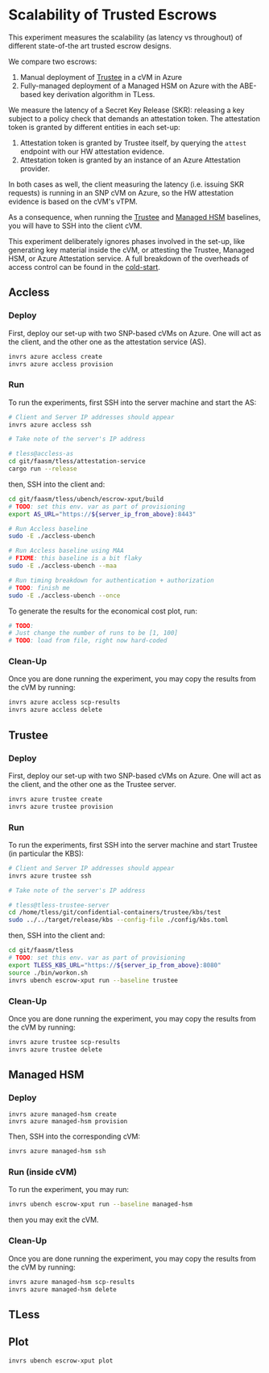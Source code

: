# Scalability of Trusted Escrows

This experiment measures the scalability (as latency vs throughout) of different
state-of-the art trusted escrow designs.

We compare two escrows:
1. Manual deployment of [Trustee](
  https://github.com/confidential-containers/trustee) in a cVM in Azure
2. Fully-managed deployment of a Managed HSM on Azure
with the ABE-based key derivation algorithm in TLess.

We measure the latency of a Secret Key Release (SKR): releasing
a key subject to a policy check that demands an attestation token. The attestation
token is granted by different entities in each set-up:
1. Attestation token is granted by Trustee itself, by querying the `attest`
  endpoint with our HW attestation evidence.
2. Attestation token is granted by an instance of an Azure Attestation provider.

In both cases as well, the client measuring the latency (i.e. issuing SKR
requests) is running in an SNP cVM on Azure, so the HW attestation evidence
is based on the cVM's vTPM.

As a consequence, when running the [Trustee](#trustee) and [Managed HSM](
#managed-hsm) baselines, you will have to SSH into the client cVM.

This experiment deliberately ignores phases involved in the set-up, like
generating key material inside the cVM, or attesting the Trustee, Managed HSM,
or Azure Attestation service. A full breakdown of the overheads of access
control can be found in the [cold-start](../../eval/cold-start/README.md).

## Accless

### Deploy

First, deploy our set-up with two SNP-based cVMs on Azure. One will act as
the client, and the other one as the attestation service (AS).

```bash
invrs azure accless create
invrs azure accless provision
```

### Run

To run the experiments, first SSH into the server machine and start the AS:

```bash
# Client and Server IP addresses should appear
invrs azure accless ssh

# Take note of the server's IP address
```

```bash
# tless@accless-as
cd git/faasm/tless/attestation-service
cargo run --release
```

then, SSH into the client and:

```bash
cd git/faasm/tless/ubench/escrow-xput/build
# TODO: set this env. var as part of provisioning
export AS_URL="https://${server_ip_from_above}:8443"

# Run Accless baseline
sudo -E ./accless-ubench

# Run Accless baseline using MAA
# FIXME: this baseline is a bit flaky
sudo -E ./accless-ubench --maa

# Run timing breakdown for authentication + authorization
# TODO: finish me
sudo -E ./accless-ubench --once
```

To generate the results for the economical cost plot, run:

```bash
# TODO:
# Just change the number of runs to be [1, 100]
# TODO: load from file, right now hard-coded
```

### Clean-Up

Once you are done running the experiment, you may copy the results from the
cVM by running:

```bash
invrs azure accless scp-results
invrs azure accless delete
```

## Trustee

### Deploy

First, deploy our set-up with two SNP-based cVMs on Azure. One will act as
the client, and the other one as the Trustee server.

```bash
invrs azure trustee create
invrs azure trustee provision
```

### Run

To run the experiments, first SSH into the server machine and start Trustee
(in particular the KBS):

```bash
# Client and Server IP addresses should appear
invrs azure trustee ssh

# Take note of the server's IP address
```

```bash
# tless@tless-trustee-server
cd /home/tless/git/confidential-containers/trustee/kbs/test
sudo ../../target/release/kbs --config-file ./config/kbs.toml
```

then, SSH into the client and:

```bash
cd git/faasm/tless
# TODO: set this env. var as part of provisioning
export TLESS_KBS_URL="https://${server_ip_from_above}:8080"
source ./bin/workon.sh
invrs ubench escrow-xput run --baseline trustee
```

### Clean-Up

Once you are done running the experiment, you may copy the results from the
cVM by running:

```bash
invrs azure trustee scp-results
invrs azure trustee delete
```

## Managed HSM

### Deploy

```
invrs azure managed-hsm create
invrs azure managed-hsm provision
```

Then, SSH into the corresponding cVM:

```bash
invrs azure managed-hsm ssh
```

### Run (inside cVM)

To run the experiment, you may run:

```bash
invrs ubench escrow-xput run --baseline managed-hsm
```

then you may exit the cVM.

### Clean-Up

Once you are done running the experiment, you may copy the results from the
cVM by running:

```bash
invrs azure managed-hsm scp-results
invrs azure managed-hsm delete
```

## TLess

## Plot

```
invrs ubench escrow-xput plot
```

